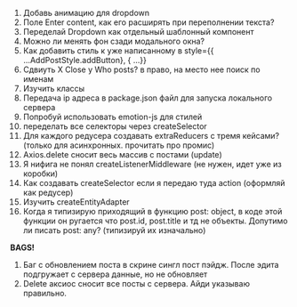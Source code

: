 1. Добавь анимацию для dropdown
2. Поле Enter content, как его расширять при переполнении текста?
3. Переделай Dropdown как отдельный шаблонный компонент
4. Можно ли менять фон сзади модального окна?
5. Как добавить стиль к уже написанному в style={{ ...AddPostStyle.addButton}, { ...}}
6. Сдвиуть X Close у Who posts? в право, на место нее поиск по именам
7. Изучить классы
8. Передача ip адреса в package.json файл для запуска локального сервера
9. Попробуй использовать emotion-js для стилей
10. переделать все селекторы через createSelector
11. Для каждого редусера создавать extraReducers с тремя кейсами? (только для асинхронных. прочитать про промис)
12. Axios.delete сносит весь массив с постами (update)
13. Я нифига не понял createListenerMiddleware (не нужен, идет уже из коробки)
14. Как создавать createSelector если я передаю туда action (оформляй как редусер)
15. Изучить createEntityAdapter
16. Когда я типизирую приходящий в функцию post: object, в коде этой функции он ругается что post.id, post.title и тд не объекты.
Допутимо ли писать post: any? (типизируй их изначально)
  

**BAGS!**  
1. Баг с обновлением поста в скрине сингл пост пэйдж. После эдита подгружает с сервера данные, но не обновляет
2. Delete аксиос сносит все посты с сервера. Айди указываю правильно.

